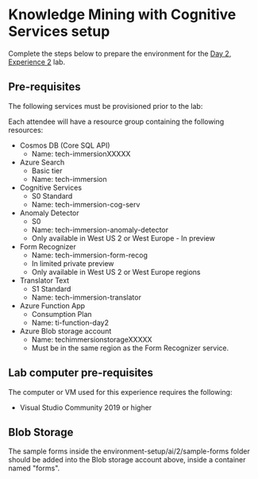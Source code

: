 # Knowledge Mining with Cognitive Services setup

Complete the steps below to prepare the environment for the [Day 2, Experience 2](../../../day2-exp2/README.md) lab.

## Pre-requisites

The following services must be provisioned prior to the lab:

Each attendee will have a resource group containing the following resources:

- Cosmos DB (Core SQL API)
  - Name: tech-immersionXXXXX
- Azure Search
  - Basic tier
  - Name: tech-immersion
- Cognitive Services
  - S0 Standard
  - Name: tech-immersion-cog-serv
- Anomaly Detector
  - S0
  - Name: tech-immersion-anomaly-detector
  - Only available in West US 2 or West Europe - In preview
- Form Recognizer
  - Name: tech-immersion-form-recog
  - In limited private preview
  - Only available in West US 2 or West Europe regions
- Translator Text
  - S1 Standard
  - Name: tech-immersion-translator
- Azure Function App
  - Consumption Plan
  - Name: ti-function-day2
- Azure Blob storage account
  - Name: techimmersionstorageXXXXX
  - Must be in the same region as the Form Recognizer service.
  
## Lab computer pre-requisites

The computer or VM used for this experience requires the following:

- Visual Studio Community 2019 or higher

## Blob Storage

The sample forms inside the environment-setup/ai/2/sample-forms folder should be added into the Blob storage account above, inside a container named "forms".
